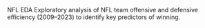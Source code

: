 NFL EDA
Exploratory analysis of NFL team offensive and defensive efficiency (2009–2023) to identify key predictors of winning.
